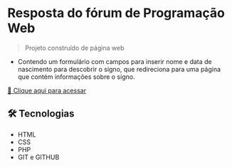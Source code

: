 # Resposta do fórum de Programação Web

> Projeto construído de página web

- Contendo um formulário com campos para inserir nome e data de nascimento para descobrir o signo, que redireciona para uma página que contém informações sobre o signo.

[🔗 Clique aqui para acessar](https://lineeiko.000webhostapp.com/)

## 🛠 Tecnologias

- HTML
- CSS
- PHP
- GIT e GITHUB
